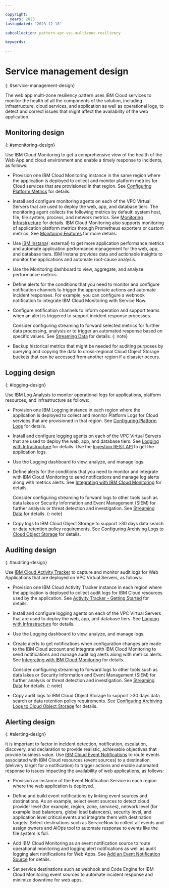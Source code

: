 ```yaml
---

copyright:
  years: 2023
lastupdated: "2023-12-18"

subcollection: pattern-vpc-vsi-multizone-resiliency

keywords:

---
```


# Service management design
{: #service-management-design}

The web app multi-zone resiliency pattern uses IBM Cloud services to monitor the health of all the components of the solution, including infrastructure, cloud services, and application as well as operational logs, to detect and correct issues that might affect the availability of the web application.

## Monitoring design
{: #smonitoring-design}

Use IBM Cloud Monitoring to get a comprehensive view of the health of the Web App and cloud environment and enable a timely response to incidents, as follows:

- Provision one IBM Cloud Monitoring instance in the same region where the application is deployed to collect and monitor platform metrics for Cloud services that are provisioned in that region. See [Configuring Platform Metrics](/docs/monitoring?topic=monitoring-getting-started#getting-started-step3-1) for details.

- Install and configure monitoring agents on each of the VPC Virtual Servers that are used to deploy the web, app, and database tiers. The monitoring agent collects the following metrics by default: system host, file, file system, process, and network metrics. See [Monitoring Infrastructure](/docs/monitoring?topic=monitoring-getting-started#getting-started-step3-2) for details. IBM Cloud Monitoring also supports monitoring of application platform metrics through Prometheus exporters or custom metrics. See [Monitoring Features](/docs/monitoring?topic=monitoring-features) for more details.

- Use [IBM Instana](https://www.ibm.com/docs/en/instana-observability/current?topic=overview){: external} to get more application performance metrics and automate application performance management for the web, app, and database tiers. IBM Instana provides data and actionable insights to monitor the applications and automate root-cause analysis.

- Use the Monitoring dashboard to view, aggregate, and analyze performance metrics.

- Define alerts for the conditions that you need to monitor and configure notification channels to trigger the appropriate actions and automate incident responses. For example, you can configure a webhook notification to integrate IBM Cloud Monitoring with Service Now.

- Configure notification channels to inform operation and support teams when an alert is triggered to support incident response processes.

    Consider configuring streaming to forward selected metrics for further data processing, analysis or to trigger an automated response based on specific values. See [Streaming Data](/docs/monitoring?topic=monitoring-data_streaming#data_streaming_ui) for details.
    {: note}

- Backup historical metrics that might be needed for auditing purposes by querying and copying the data to cross-regional Cloud Object Storage buckets that can be accessed from another region if a disaster occurs.

## Logging design
{: #logging-design}

Use IBM Log Analysis to monitor operational logs for applications, platform resources, and infrastructure as follows:

- Provision one IBM Logging instance in each region where the application is deployed to collect and monitor Platform Logs for Cloud services that are provisioned in that region. See [Configuring Platform Logs](/docs/log-analysis?topic=log-analysis-config_svc_logs) for details.

- Install and configure logging agents on each of the VPC Virtual Servers that are used to deploy the web, app, and database tiers. See [Logging with Infrastructure](/docs/log-analysis?topic=log-analysis-infra_logging) for details. Use the [Ingestion REST API](/docs/log-analysis?topic=log-analysis-ingest) to get the application logs.

- Use the Logging dashboard to view, analyze, and manage logs.

- Define alerts for the conditions that you need to monitor and integrate with IBM Cloud Monitoring to send notifications and manage log alerts along with metrics alerts. See [Integrating with IBM Cloud Monitoring](/docs/log-analysis?topic=log-analysis-monitoring) for details.

    Consider configuring streaming to forward logs to other tools such as data lakes or Security Information and Event Management (SIEM) for further analysis or threat detection and investigation. See [Streaming Data](/docs/log-analysis?topic=log-analysis-streaming) for details.
    {: note}

- Copy logs to IBM Cloud Object Storage to support \>30 days data search or data retention policy requirements. See [Configuring Archiving Logs to Cloud Object Storage](/docs/log-analysis?topic=log-analysis-archiving-ov) for details.

## Auditing design
{: #auditing-design}

Use [IBM Cloud Activity Tracker](/docs/activity-tracker?topic=activity-tracker-getting-started) to capture and monitor audit logs for Web Applications that are deployed on VPC Virtual Servers, as follows:

- Provision one IBM Cloud Activity Tracker instance in each region where the application is deployed to collect audit logs for IBM Cloud resources used by the application. See [Activity Tracker - Getting Started](/docs/activity-tracker?topic=activity-tracker-getting-started#gs_objectives) for details.

- Install and configure logging agents on each of the VPC Virtual Servers that are used to deploy the web, app, and database tiers. See [Logging with Infrastructure](/docs/log-analysis?topic=log-analysis-infra_logging) for details.

- Use the Logging dashboard to view, analyze, and manage logs.

- Create alerts to get notifications when configuration changes are made to the IBM Cloud account and integrate with IBM Cloud Monitoring to send notifications and manage audit log alerts along with metrics alerts. See [Integrating with IBM Cloud Monitoring](/docs/activity-tracker?topic=activity-tracker-monitoring) for details.

    Consider configuring streaming to forward logs to other tools such as data lakes or Security Information and Event Management (SIEM) for further analysis or threat detection and investigation. See [Streaming Data](/docs/activity-tracker?topic=activity-tracker-streaming) for details.
    {: note}

- Copy audit logs to IBM Cloud Object Storage to support \>30 days data search or data retention policy requirements. See [Configuring Archiving Logs to Cloud Object Storage](/docs/activity-tracker?topic=activity-tracker-archiving-ov) for details.

## Alerting design
{: #alerting-design}

It is important to factor in incident detection, notification, escalation, discovery, and declaration to provide realistic, achievable objectives that provide business value. Use [IBM Cloud Event Notifications](/docs/event-notifications?topic=event-notifications-en-about) to route events associated with IBM Cloud resources (event sources) to a destination (delivery target for a notification) to trigger actions and enable automated response to issues impacting the availability of web applications, as follows:

- Provision an instance of the Event Notification Service in each region where the web application is deployed.

- Define and build event notifications by linking event sources and destinations. As an example, select event sources to detect cloud provider level (for example, region, zone, services), network level (for example load balancers, global load balancers), security level, and application level critical events and integrate them with destination targets. Select destinations such as ServiceNow to collect all events and assign owners and AIOps tool to automate response to events like the file system is full.

- Add IBM Cloud Monitoring as an event notification source to route operational monitoring and logging alert notifications as well as audit logging alert notifications for Web Apps. See [Add an Event Notification Source](/docs/event-notifications?topic=event-notifications-en-add-source) for details.

- Set service destinations such as webhook and Code Engine for IBM Cloud Monitoring event sources to automate incident response and minimize downtime for web apps.
